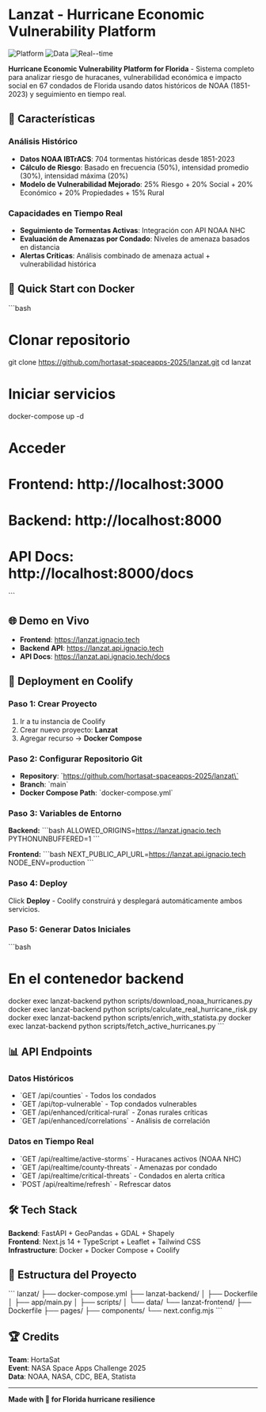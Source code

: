 # Lanzat - Hurricane Economic Vulnerability Platform

![Platform](https://img.shields.io/badge/Platform-Florida%20Counties-blue)
![Data](https://img.shields.io/badge/Data-NOAA%20IBTrACS-green)
![Real--time](https://img.shields.io/badge/Real--time-Hurricane%20Tracking-red)

**Hurricane Economic Vulnerability Platform for Florida** - Sistema completo para analizar riesgo de huracanes, vulnerabilidad económica e impacto social en 67 condados de Florida usando datos históricos de NOAA (1851-2023) y seguimiento en tiempo real.

## 🌊 Características

### Análisis Histórico
- **Datos NOAA IBTrACS**: 704 tormentas históricas desde 1851-2023
- **Cálculo de Riesgo**: Basado en frecuencia (50%), intensidad promedio (30%), intensidad máxima (20%)
- **Modelo de Vulnerabilidad Mejorado**: 25% Riesgo + 20% Social + 20% Económico + 20% Propiedades + 15% Rural

### Capacidades en Tiempo Real
- **Seguimiento de Tormentas Activas**: Integración con API NOAA NHC
- **Evaluación de Amenazas por Condado**: Niveles de amenaza basados en distancia
- **Alertas Críticas**: Análisis combinado de amenaza actual + vulnerabilidad histórica

## 🚀 Quick Start con Docker

\`\`\`bash
# Clonar repositorio
git clone https://github.com/hortasat-spaceapps-2025/lanzat.git
cd lanzat

# Iniciar servicios
docker-compose up -d

# Acceder
# Frontend: http://localhost:3000
# Backend:  http://localhost:8000
# API Docs: http://localhost:8000/docs
\`\`\`

## 🌐 Demo en Vivo

- **Frontend**: https://lanzat.ignacio.tech
- **Backend API**: https://lanzat.api.ignacio.tech
- **API Docs**: https://lanzat.api.ignacio.tech/docs

## 🎯 Deployment en Coolify

### Paso 1: Crear Proyecto
1. Ir a tu instancia de Coolify
2. Crear nuevo proyecto: **Lanzat**
3. Agregar recurso → **Docker Compose**

### Paso 2: Configurar Repositorio Git
- **Repository**: \`https://github.com/hortasat-spaceapps-2025/lanzat\`
- **Branch**: \`main\`
- **Docker Compose Path**: \`docker-compose.yml\`

### Paso 3: Variables de Entorno

**Backend:**
\`\`\`bash
ALLOWED_ORIGINS=https://lanzat.ignacio.tech
PYTHONUNBUFFERED=1
\`\`\`

**Frontend:**
\`\`\`bash
NEXT_PUBLIC_API_URL=https://lanzat.api.ignacio.tech
NODE_ENV=production
\`\`\`

### Paso 4: Deploy
Click **Deploy** - Coolify construirá y desplegará automáticamente ambos servicios.

### Paso 5: Generar Datos Iniciales
\`\`\`bash
# En el contenedor backend
docker exec lanzat-backend python scripts/download_noaa_hurricanes.py
docker exec lanzat-backend python scripts/calculate_real_hurricane_risk.py
docker exec lanzat-backend python scripts/enrich_with_statista.py
docker exec lanzat-backend python scripts/fetch_active_hurricanes.py
\`\`\`

## 📊 API Endpoints

### Datos Históricos
- \`GET /api/counties\` - Todos los condados
- \`GET /api/top-vulnerable\` - Top condados vulnerables
- \`GET /api/enhanced/critical-rural\` - Zonas rurales críticas
- \`GET /api/enhanced/correlations\` - Análisis de correlación

### Datos en Tiempo Real
- \`GET /api/realtime/active-storms\` - Huracanes activos (NOAA NHC)
- \`GET /api/realtime/county-threats\` - Amenazas por condado
- \`GET /api/realtime/critical-threats\` - Condados en alerta crítica
- \`POST /api/realtime/refresh\` - Refrescar datos

## 🛠️ Tech Stack

**Backend**: FastAPI + GeoPandas + GDAL + Shapely  
**Frontend**: Next.js 14 + TypeScript + Leaflet + Tailwind CSS  
**Infrastructure**: Docker + Docker Compose + Coolify

## 📁 Estructura del Proyecto

\`\`\`
lanzat/
├── docker-compose.yml
├── lanzat-backend/
│   ├── Dockerfile
│   ├── app/main.py
│   ├── scripts/
│   └── data/
└── lanzat-frontend/
    ├── Dockerfile
    ├── pages/
    ├── components/
    └── next.config.mjs
\`\`\`

## 🏆 Credits

**Team**: HortaSat  
**Event**: NASA Space Apps Challenge 2025  
**Data**: NOAA, NASA, CDC, BEA, Statista

---

**Made with 🌊 for Florida hurricane resilience**
